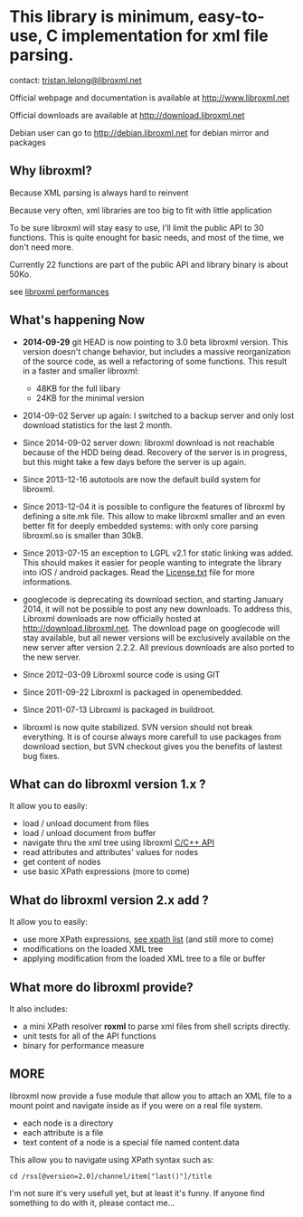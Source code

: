 # This library is minimum, easy-to-use, C implementation for xml file parsing. #

contact: tristan.lelong@libroxml.net

Official webpage and documentation is available at http://www.libroxml.net

Official downloads are available at http://download.libroxml.net

Debian user can go to http://debian.libroxml.net for debian mirror and packages

## Why libroxml? ##
Because XML parsing is always hard to reinvent

Because very often, xml libraries are too big to fit with little application

To be sure libroxml will stay easy to use, I'll limit the public API to 30 functions.
This is quite enought for basic needs, and most of the time, we don't need more.

Currently 22 functions are part of the public API and library binary is about 50Ko.

see [libroxml performances](RoxmlPerfs.md)

## What's happening Now ##

  * **2014-09-29** git HEAD is now pointing to 3.0 beta libroxml version. This version doesn't change behavior, but includes a massive reorganization of the source code, as well a refactoring of some functions. This result in a faster and smaller libroxml:
    * 48KB for the full libary
    * 24KB for the minimal version

  * 2014-09-02 Server up again: I switched to a backup server and only lost download statistics for the last 2 month.
  * Since 2014-09-02 server down: libroxml download is not reachable because of the HDD being dead. Recovery of the server is in progress, but this might take a few days before the server is up again.

  * Since 2013-12-16 autotools are now the default build system for libroxml.

  * Since 2013-12-04 it is possible to configure the features of libroxml by defining a site.mk file. This allow to make libroxml smaller and an even better fit for deeply embedded systems: with only core parsing libroxml.so is smaller than 30kB.

  * Since 2013-07-15 an exception to LGPL v2.1 for static linking was added. This should makes it easier for people wanting to integrate the library into iOS / android packages. Read the [License.txt](RoxmlLicense.md) file for more informations.

  * googlecode is deprecating its download section, and starting January 2014, it will not be possible to post any new downloads. To address this, Libroxml downloads are now officially hosted at http://download.libroxml.net. The download page on googlecode will stay available, but all newer versions will be exclusively available on the new server after version 2.2.2. All previous downloads are also ported to the new server.

  * Since 2012-03-09 Libroxml source code is using GIT

  * Since 2011-09-22 Libroxml is packaged in openembedded.

  * Since 2011-07-13 Libroxml is packaged in buildroot.

  * libroxml is now quite stabilized. SVN version should not break everything. It is of course always more carefull to use packages from download section, but SVN checkout gives you the benefits of lastest bug fixes.

## What can do libroxml version 1.x ? ##
It allow you to easily:
  * load / unload document from files
  * load / unload document from buffer
  * navigate thru the xml tree using libroxml [C/C++ API](PublicAPI.md)
  * read attributes and attributes' values for nodes
  * get content of nodes
  * use basic XPath expressions (more to come)

## What do libroxml version 2.x add ? ##
It allow you to easily:
  * use more XPath expressions, [see xpath list](XpathList.md) (and still more to come)
  * modifications on the loaded XML tree
  * applying modification from the loaded XML tree to a file or buffer

## What more do libroxml provide? ##
It also includes:
  * a mini XPath resolver **roxml** to parse xml files from shell scripts directly.
  * unit tests for all of the API functions
  * binary for performance measure

## MORE ##
libroxml now provide a fuse module that allow you to attach an XML file to a mount point and navigate inside as if you were on a real file system.
  * each node is a directory
  * each attribute is a file
  * text content of a node is a special file named content.data

This allow you to navigate using XPath syntax such as:

`cd /rss[@version=2.0]/channel/item["last()"]/title`

I'm not sure it's very usefull yet, but at least it's funny. If anyone find something to do with it, please contact me...